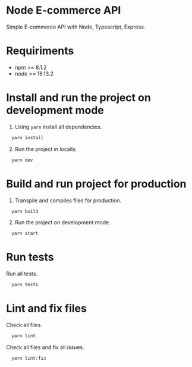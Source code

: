 # Node E-commerce API
Simple E-commerce API with Node, Typescript, Express.

# Requiriments
* npm >= 8.1.2
* node >= 16.13.2

# Install and run the project on development mode
1. Using `yarn` install all dependencies.
```bash
  yarn install
```

2. Run the project in locally.

```bash
  yarn dev
```
# Build and run project for production
1. Transpile and compiles files for production.
```bash
  yarn build
```

2. Run the project on development mode.
```bash
  yarn start
```

# Run tests
Run all tests.
```bash
  yarn tests
```

# Lint and fix files
Check all files.
```bash
  yarn lint
```

Check all files and fix all issues.
```bash
  yarn lint:fix
```

